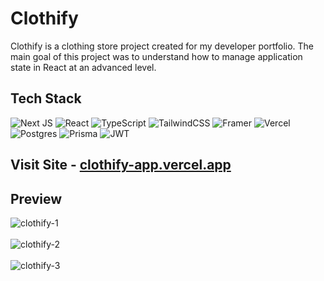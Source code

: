 # Clothify #

Clothify is a clothing store project created for my developer portfolio. The main goal of this project was to understand how to manage application state in React at an advanced level.

## Tech Stack ##


![Next JS](https://img.shields.io/badge/Next-black?style=for-the-badge&logo=next.js&logoColor=white) ![React](https://img.shields.io/badge/react-%2320232a.svg?style=for-the-badge&logo=react&logoColor=%2361DAFB) ![TypeScript](https://img.shields.io/badge/typescript-%23007ACC.svg?style=for-the-badge&logo=typescript&logoColor=white) ![TailwindCSS](https://img.shields.io/badge/tailwindcss-%2338B2AC.svg?style=for-the-badge&logo=tailwind-css&logoColor=white) ![Framer](https://img.shields.io/badge/Framer-black?style=for-the-badge&logo=framer&logoColor=blue) ![Vercel](https://img.shields.io/badge/vercel-%23000000.svg?style=for-the-badge&logo=vercel&logoColor=white) ![Postgres](https://img.shields.io/badge/postgres-%23316192.svg?style=for-the-badge&logo=postgresql&logoColor=white) ![Prisma](https://img.shields.io/badge/Prisma-3982CE?style=for-the-badge&logo=Prisma&logoColor=white) ![JWT](https://img.shields.io/badge/JWT-black?style=for-the-badge&logo=JSON%20web%20tokens)

## Visit Site - [clothify-app.vercel.app](https://clothify-app.vercel.app/)


 ## Preview ##

![clothify-1](https://github.com/JayCodeGitHub/clothify-2.0/assets/66550003/867da6fd-933f-4837-a65d-ae8feed5283b)<br/><br/>
![clothify-2](https://github.com/JayCodeGitHub/clothify-2.0/assets/66550003/206a7db1-53f4-480a-9dbd-b3130337d920)<br/><br/>
![clothify-3](https://github.com/JayCodeGitHub/clothify-2.0/assets/66550003/10f99264-bb36-45bf-bf1d-76582916a442)<br/><br/>
